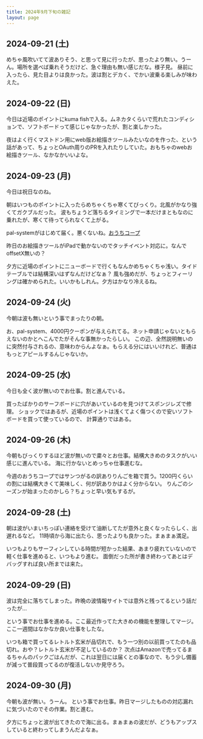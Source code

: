 ```yaml
---
title: 2024年9月下旬の雑記
layout: page
---
```


## 2024-09-21 (土)

めちゃ風吹いてて波ありそう、と思って見に行ったが、思ったより無い。うーん。場所を選べば乗れそうだけど、急ぐ理由も無い感じだな。様子見。
昼前に入ったら、見た目よりは良かった。波は割とデカく、でかい波乗る楽しみが味わえた。

## 2024-09-22 (日)

今日は近場のポイントにkuma fishで入る。ムネカタくらいで荒れたコンディションで、ソフトボードって感じじゃなかったが、割と楽しかった。

夜はよく行くマストドン用にweb版お絵描きツールみたいなのを作った、という話があって、ちょっとOAuth周りのPRを入れたりしていた。おもちゃのwebお絵描きツール、なかなかいいよな。

## 2024-09-23 (月)

今日は祝日なのね。

朝はいつものポイントに入ったらめちゃくちゃ寒くてびっくり。北風がかなり強くてガクブルだった。
波もちょうど落ちるタイミングで一本だけまともなのに乗れたが、寒くて待ってられなくて上がる。

pal-systemがはじめて届く。悪くないね。[おうちコープ](https://karino2.github.io/RandomThoughts/%E3%81%8A%E3%81%86%E3%81%A1%E3%82%B3%E3%83%BC%E3%83%97)

昨日のお絵描きツールがiPadで動かないのでタッチイベント対応に。なんでoffsetX無いの？

夕方に近場のポイントにニューボードで行くもなんかめちゃくちゃ浅い。タイドテーブルでは結構深いはずなんだけどなぁ？
風も強めだが、ちょっとフィーリングは確かめられた。いいかもしれん。夕方はかなり冷えるね。

## 2024-09-24 (火)

今朝は波も無いという事でまったりの朝。

お、pal-system、4000円クーポンが与えられてる。ネット申請じゃないともらえないのかとへこんでたがそんな事無かったらしい。
この辺、全然説明無いのに突然付与されるの、意味わからんよなぁ。もらえる分にはいいけれど、普通はもっとアピールするんじゃないか。

## 2024-09-25 (水)

今日も全く波が無いのでお仕事。割と進んでいる。

買ったばかりのサーフボードに穴があいているのを見つけてスポンジレズで修理。
ショックではあるが、近場のポイントは浅くてよく傷つくので安いソフトボードを買って使っているので、
計算通りではある。

## 2024-09-26 (木)

今朝もびっくりするほど波が無いので粛々とお仕事。結構大きめのタスクがいい感じに進んでいる。
海に行かないとめっちゃ仕事進むな。

今週のおうちコープではサンつがるの訳ありりんごを箱で買う。1200円くらいの割には結構大きくて美味しく、何が訳ありかはよく分からない。
りんごのシーズンが始まったのかしら？ちょっと早い気もするが。

## 2024-09-28 (土)

朝は波がいまいちっぽい連絡を受けて油断してたが意外と良くなったらしく、出遅れるなど。
11時頃から海に出たら、思ったよりも良かった。まぁまぁ満足。

いつもよりもサーフィンしている時間が短かった結果、あまり疲れていないので軽く仕事を進めると、いつもより進む。
面倒だった所が書き終わってあとはデバッグすれば良い所までは来た。

## 2024-09-29 (日)

波は完全に落ちてしまった。昨晩の波情報サイトでは意外と残ってるという話だったが…

という事でお仕事を進める。ここ最近作ってた大きめの機能を整理してマージ。
ここ一週間はなかなか良い仕事をしたな。

いつも箱で買ってるレトルト玄米が品切れで、もう一つ別の以前買ってたのも品切れ。おや？レトルト玄米が不足しているのか？
次点はAmazonで売ってるまるちゃんのパックごはんだが、これは翌日には届くとの事なので、もう少し備蓄が減って普段買ってるのが復活しないか見守ろう。

## 2024-09-30 (月)

今朝も波が無い。うーん。
という事でお仕事。昨日マージしたものの対応漏れに気づいたのでその作業。割と進む。

夕方にちょっと波が出てきたので海に出る。まぁまぁの波だが、どうもアップスしていると終わってしまうんだよなぁ。